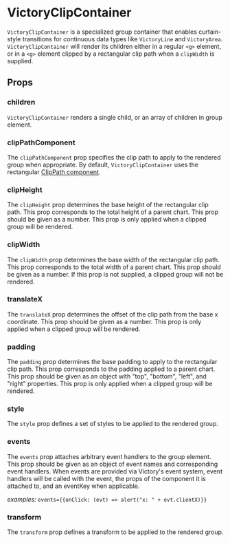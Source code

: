 # VictoryClipContainer

`VictoryClipContainer` is a specialized group container that enables curtain-style transitions for continuous data types like `VictoryLine` and `VictoryArea`. `VictoryClipContainer` will render its children either in a regular `<g>` element, or in a `<g>` element clipped by a rectangular clip path when a `clipWidth` is supplied.

## Props

### children

`VictoryClipContainer` renders a single child, or an array of children in group element.

### clipPathComponent

The `clipPathComponent` prop specifies the clip path to apply to the rendered group when appropriate. By default, `VictoryClipContainer` uses the rectangular [ClipPath component].

### clipHeight

The `clipHeight` prop determines the base height of the rectangular clip path. This prop corresponds to the total height of a parent chart. This prop should be given as a number. This prop is only applied when a clipped group will be rendered.

### clipWidth

The `clipWidth` prop determines the base width of the rectangular clip path. This prop corresponds to the total width of a parent chart. This prop should be given as a number. If this prop is not supplied, a clipped group will not be rendered.

### translateX

The `translateX` prop determines the offset of the clip path from the base x coordinate. This prop should be given as a number. This prop is only applied when a clipped group will be rendered.

### padding

The `padding` prop determines the base padding to apply to the rectangular clip path. This prop corresponds to the padding applied to a parent chart. This prop should be given as an object with "top", "bottom", "left", and "right" properties. This prop is only applied when a clipped group will be rendered.

### style

The `style` prop defines a set of styles to be applied to the rendered group.

### events

The `events` prop attaches arbitrary event handlers to the group element. This prop should be given as an object of event names and corresponding event handlers. When events are provided via Victory's event system, event handlers will be called with the event, the props of the component it is attached to, and an eventKey when applicable.

*examples:* `events={{onClick: (evt) => alert("x: " + evt.clientX)}}`

### transform

The `transform` prop defines a transform to be applied to the rendered group.


[ClipPath Component]: https://formidable.com/open-source/victory/docs/victory-primitives#clippath
